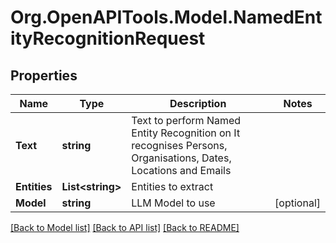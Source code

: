 # Org.OpenAPITools.Model.NamedEntityRecognitionRequest

## Properties

Name | Type | Description | Notes
------------ | ------------- | ------------- | -------------
**Text** | **string** | Text to perform Named Entity Recognition on  It recognises Persons, Organisations, Dates, Locations and Emails | 
**Entities** | **List&lt;string&gt;** | Entities to extract | 
**Model** | **string** | LLM Model to use | [optional] 

[[Back to Model list]](../../README.md#documentation-for-models) [[Back to API list]](../../README.md#documentation-for-api-endpoints) [[Back to README]](../../README.md)

